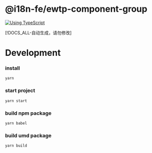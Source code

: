 # @i18n-fe/ewtp-component-group

[![Using TypeScript](https://img.shields.io/badge/%3C/%3E-TypeScript-0072C4.svg)](https://www.typescriptlang.org/)


[!DOCS_ALL-自动生成，请勿修改]


# Development

### install

```
yarn
```

### start project

```
yarn start
```

### build npm package

```
yarn babel
```

### build umd package

```
yarn build
```


